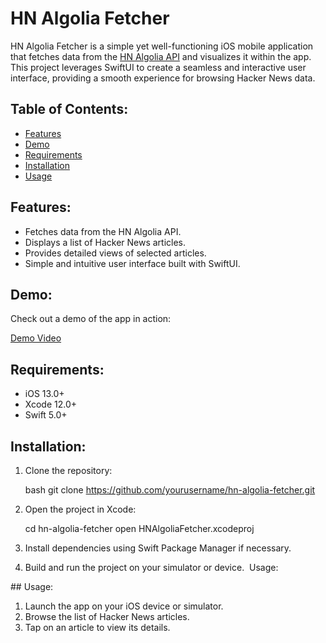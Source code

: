 # HN Algolia Fetcher

HN Algolia Fetcher is a simple yet well-functioning iOS mobile application that fetches data from the [HN Algolia API](http://hn.algolia.com) and visualizes it within the app. This project leverages SwiftUI to create a seamless and interactive user interface, providing a smooth experience for browsing Hacker News data.

## Table of Contents:

- [Features](#features)
- [Demo](#demo)
- [Requirements](#requirements)
- [Installation](#installation)
- [Usage](#usage)

## Features:

- Fetches data from the HN Algolia API.
- Displays a list of Hacker News articles.
- Provides detailed views of selected articles.
- Simple and intuitive user interface built with SwiftUI.

## Demo:

Check out a demo of the app in action:

[Demo Video](https://github.com/mertziya/H4CK3R_news_app/assets/108177583/6110c8a5-e7a5-45b3-9c90-cf86f984eae3)

## Requirements:

- iOS 13.0+
- Xcode 12.0+
- Swift 5.0+

## Installation:

1. Clone the repository:

   bash
   git clone https://github.com/yourusername/hn-algolia-fetcher.git

2. Open the project in Xcode:

    cd hn-algolia-fetcher
    open HNAlgoliaFetcher.xcodeproj

3. Install dependencies using Swift Package Manager if necessary.

4. Build and run the project on your simulator or device.
 Usage:

## Usage:

1. Launch the app on your iOS device or simulator.
2. Browse the list of Hacker News articles.
3. Tap on an article to view its details.


